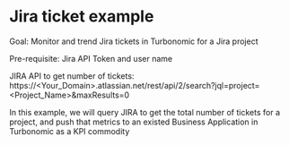 # Jira ticket example
Goal: Monitor and trend Jira tickets in Turbonomic for a Jira project

Pre-requisite: Jira API Token and user name

JIRA API to get number of tickets:
https://<Your_Domain>.atlassian.net/rest/api/2/search?jql=project=<Project_Name>&maxResults=0


In this example, we will query JIRA to get the total number of tickets for a project, and push that metrics to an existed Business Application in Turbonomic as a KPI commodity
